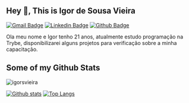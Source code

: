 ## Hey 👋, This is Igor de Sousa Vieira
[![Gmail Badge](https://img.shields.io/badge/-igorsv2240@gmail.com-c14438?style=flat&logo=Gmail&logoColor=white&link=mailto:igorsv2240@gmail.com)](mailto:igorsv2240@gmail.com) 
[![Linkedin Badge](https://img.shields.io/badge/-igorsvieira-0072b1?style=flat&logo=Linkedin&logoColor=white&link=https://www.linkedin.com/in/igorsvieira/)](https://www.linkedin.com/in/igorsvieira/) [![Github Badge](https://img.shields.io/badge/-igorsvieira-grey?style=flat&logo=github&logoColor=white&link=https://github.com/igorsvieira/)](https://www.github.com/igorsvieira/) <p align='left'>Ola meu nome e Igor tenho 21 anos, atualmente estudo programação na Trybe, disponibilizarei alguns projetos para verificação sobre a minha capacitação.</p>
## Some of my Github Stats
<p align=left> <img src=https://komarev.com/ghpvc/?username=igorsvieira alt=igorsvieira /> </p>

[![Github stats](https://github-readme-stats.vercel.app/api?username=igorsvieira&show_icons=true&include_all_commits=true)](https://github.com/igorsvieira/github-readme-stats)
[![Top Langs](https://github-readme-stats.vercel.app/api/top-langs/?username=igorsvieira&layout=compact)](https://github.com/igorsvieira/github-readme-stats)
